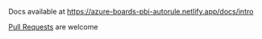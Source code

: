Docs available at https://azure-boards-pbi-autorule.netlify.app/docs/intro

[Pull Requests](https://github.com/firstcontributions/first-contributions) are welcome

